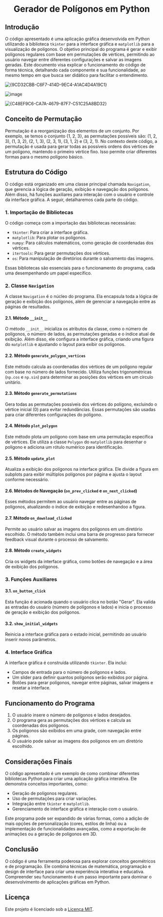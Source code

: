 <h1 align = "center"> Gerador de Polígonos em Python </h1>

## **Introdução**

O código apresentado é uma aplicação gráfica desenvolvida em Python utilizando a biblioteca `tkinter` para a interface gráfica e `matplotlib` para a visualização de polígonos. O objetivo principal do programa é gerar e exibir polígonos regulares com base em permutações de vértices, permitindo ao usuário navegar entre diferentes configurações e salvar as imagens geradas. Este documento visa explicar o funcionamento do código de forma técnica, detalhando cada componente e sua funcionalidade, ao mesmo tempo em que busca ser didático para facilitar o entendimento.

![{9CD32CBB-C6F7-414D-9EC4-A1AC4D4A19C1}](https://github.com/user-attachments/assets/bbea152d-9a54-45f7-95d9-90ae1de1ea34)

![image](https://github.com/user-attachments/assets/e63b7bb9-7a01-40c9-9f23-2f96c54f9775)

![{C48EF9C6-CA7A-4679-87F7-C51C25A8BD32}](https://github.com/user-attachments/assets/f9feb3a7-bd31-4404-a7e3-606cc5f3ce91)


## **Conceito de Permutação**

Permutação é a reorganização dos elementos de um conjunto. Por exemplo, se temos o conjunto {1, 2, 3}, as permutações possíveis são: (1, 2, 3), (1, 3, 2), (2, 1, 3), (2, 3, 1), (3, 1, 2) e (3, 2, 1). No contexto deste código, a permutação é usada para gerar todas as possíveis ordens dos vértices de um polígono, mantendo o primeiro vértice fixo. Isso permite criar diferentes formas para o mesmo polígono básico.

## **Estrutura do Código**

O código está organizado em uma classe principal chamada `Navigation`, que gerencia a lógica de geração, exibição e navegação dos polígonos. Além disso, há funções auxiliares para interação com o usuário e controle da interface gráfica. A seguir, detalharemos cada parte do código.


### **1. Importação de Bibliotecas**

O código começa com a importação das bibliotecas necessárias:

- `tkinter`: Para criar a interface gráfica.
- `matplotlib`: Para plotar os polígonos.
- `numpy`: Para cálculos matemáticos, como geração de coordenadas dos vértices.
- `itertools`: Para gerar permutações dos vértices.
- `os`: Para manipulação de diretórios durante o salvamento das imagens.

Essas bibliotecas são essenciais para o funcionamento do programa, cada uma desempenhando um papel específico.

### **2. Classe `Navigation`**

A classe `Navigation` é o núcleo do programa. Ela encapsula toda a lógica de geração e exibição dos polígonos, além de gerenciar a navegação entre as páginas de resultados.

#### **2.1. Método `__init__`**

O método `__init__` inicializa os atributos da classe, como o número de polígonos, o número de lados, as permutações geradas e o índice atual de exibição. Além disso, ele configura a interface gráfica, criando uma figura do `matplotlib` e ajustando o layout para exibir os polígonos.

#### **2.2. Método `generate_polygon_vertices`**

Este método calcula as coordenadas dos vértices de um polígono regular com base no número de lados fornecido. Utiliza funções trigonométricas (`np.cos` e `np.sin`) para determinar as posições dos vértices em um círculo unitário.

#### **2.3. Método `generate_permutations`**

Gera todas as permutações possíveis dos vértices do polígono, excluindo o vértice inicial (0) para evitar redundâncias. Essas permutações são usadas para criar diferentes configurações do polígono.

#### **2.4. Método `plot_polygon`**

Este método plota um polígono com base em uma permutação específica de vértices. Ele utiliza a classe `Polygon` do `matplotlib` para desenhar o polígono e adiciona um rótulo numérico para identificação.

#### **2.5. Método `update_plot`**

Atualiza a exibição dos polígonos na interface gráfica. Ele divide a figura em subplots para exibir múltiplos polígonos por página e ajusta o layout conforme necessário.

#### **2.6. Métodos de Navegação (`on_prev_clicked` e `on_next_clicked`)**

Esses métodos permitem ao usuário navegar entre as páginas de polígonos, atualizando o índice de exibição e redesenhandoo a figura.

#### **2.7. Método `on_download_clicked`**

Permite ao usuário salvar as imagens dos polígonos em um diretório escolhido. O método também inclui uma barra de progresso para fornecer feedback visual durante o processo de salvamento.

#### **2.8. Método `create_widgets`**

Cria os widgets da interface gráfica, como botões de navegação e a área de exibição dos polígonos.

### **3. Funções Auxiliares**

#### **3.1. `on_button_click`**

Esta função é acionada quando o usuário clica no botão "Gerar". Ela valida as entradas do usuário (número de polígonos e lados) e inicia o processo de geração e exibição dos polígonos.

#### **3.2. `show_initial_widgets`**

Reinicia a interface gráfica para o estado inicial, permitindo ao usuário inserir novos parâmetros.

### **4. Interface Gráfica**

A interface gráfica é construída utilizando `tkinter`. Ela inclui:

- Campos de entrada para o número de polígonos e lados.
- Um slider para definir quantos polígonos serão exibidos por página.
- Botões para gerar polígonos, navegar entre páginas, salvar imagens e resetar a interface.

## **Funcionamento do Programa**

1. O usuário insere o número de polígonos e lados desejados.
2. O programa gera as permutações dos vértices e calcula as coordenadas dos polígonos.
3. Os polígonos são exibidos em uma grade, com navegação entre páginas.
4. O usuário pode salvar as imagens dos polígonos em um diretório escolhido.

## **Considerações Finais**

O código apresentado é um exemplo de como combinar diferentes bibliotecas Python para criar uma aplicação gráfica interativa. Ele demonstra conceitos importantes, como:

- Geração de polígonos regulares.
- Uso de permutações para criar variações.
- Integração entre `tkinter` e `matplotlib`.
- Gerenciamento de interface gráfica e interação com o usuário.

Este programa pode ser expandido de várias formas, como a adição de mais opções de personalização (cores, estilos de linha) ou a implementação de funcionalidades avançadas, como a exportação de animações ou a geração de polígonos em 3D.


## **Conclusão**

O código é uma ferramenta poderosa para explorar conceitos geométricos e de programação. Ele combina técnicas de matemática, programação e design de interface para criar uma experiência interativa e educativa. Compreender seu funcionamento é um passo importante para dominar o desenvolvimento de aplicações gráficas em Python.



## Licença

Este projeto é licenciado sob a [Licença MIT](LICENSE).
